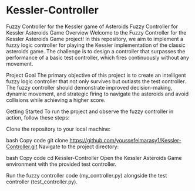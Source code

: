 # Kessler-Controller
Fuzzy Controller for the Kessler game of Asteroids
Fuzzy Controller for Kessler Asteroids Game
Overview
Welcome to the Fuzzy Controller for the Kessler Asteroids Game project! In this repository, we aim to implement a fuzzy logic controller for playing the Kessler implementation of the classic asteroids game. The challenge is to design a controller that surpasses the performance of a basic test controller, which fires continuously without any movement.

Project Goal
The primary objective of this project is to create an intelligent fuzzy logic controller that not only survives but outlasts the test controller. The fuzzy controller should demonstrate improved decision-making, dynamic movement, and strategic firing to navigate the asteroids and avoid collisions while achieving a higher score.

Getting Started
To run the project and observe the fuzzy controller in action, follow these steps:

Clone the repository to your local machine:

bash
Copy code
git clone https://github.com/youssefelmarasy1/Kessler-Controller.git
Navigate to the project directory:

bash
Copy code
cd Kessler-Controller
Open the Kessler Asteroids Game environment with the provided test controller.

Run the fuzzy controller code (my_controller.py) alongside the test controller (test_controller.py).
